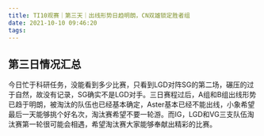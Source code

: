 ```yaml
---
title: TI10观赛｜第三天｜出线形势日趋明朗，CN双雄锁定胜者组
date: 2021-10-10 09:46:20
tags:
---
```


## 第三日情况汇总

今日忙于科研任务，没能看到多少比赛，只看到LGD对阵SG的第二场，碾压的过于自然，故没有记录，SG确实不是LGD对手。三日赛程过后，A组和B组出线形势已趋于明朗，被淘汰的队伍也已经基本确定，Aster基本已经不能出线，小象希望最后一天能够挑个好名次，淘汰赛希望不要一轮游。而IG，LGD和VG三支队伍淘汰赛第一轮很可能会相遇，希望淘汰赛大家能够奉献出精彩的比赛。
